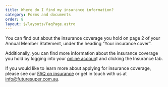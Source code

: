 ```yaml
---
title: Where do I find my insurance information?
category: Forms and documents
order: 8
layout: $/layouts/FaqPage.astro
---
```

You can find out about the insurance coverage you hold on page 2 of your Annual Member Statement, under the heading “Your insurance cover”.

Additionally, you can find more information about the insurance coverage you hold by logging into your [online accoun](https://my.futuresuper.com.au/)t and clicking the Insurance tab. 

If you would like to learn more about applying for insurance coverage, please see our [FAQ on insurance](https://www.futuresuper.com.au/faqs/does-future-super-offer-insurance) or get in touch with us at [info@futuresuper.com.au](mailto:info@futuresuper.com.au).